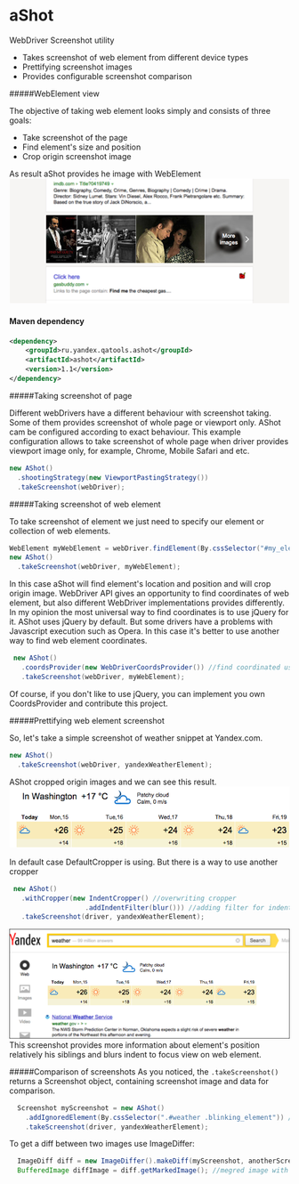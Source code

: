 aShot
=====

WebDriver Screenshot utility

* Takes screenshot of web element from different device types
* Prettifying screenshot images
* Provides configurable screenshot comparison

#####WebElement view

The objective of taking web element looks simply and consists of three goals:
* Take screenshot of the page
* Find element's size and position   
* Crop origin screenshot image

As result aShot provides he image with WebElement
![images snippet](/doc/img/images_intent_blur.png)

#### Maven dependency
```xml
<dependency>
    <groupId>ru.yandex.qatools.ashot</groupId>
    <artifactId>ashot</artifactId>
    <version>1.1</version>
</dependency>
``` 

#####Taking screenshot of page

Different webDrivers have a different behaviour with screenshot taking. Some of them provides screenshot of whole page or viewport only. AShot cam be configured according to exact behaviour. This example configuration allows to take screenshot of whole page when driver provides viewport image only, for example, Chrome, Mobile Safari and etc. 
```java
new AShot()
  .shootingStrategy(new ViewportPastingStrategy())
  .takeScreenshot(webDriver);
```

#####Taking screenshot of web element

To take screenshot of element we just need to specify our element or collection of web elements.
 ```java
 WebElement myWebElement = webDriver.findElement(By.cssSelector("#my_element"));
 new AShot()
   .takeScreenshot(webDriver, myWebElement);
 ```
 
 In this case aShot will find element's location and position and will crop origin image. WebDriver API gives an opportunity to find coordinates of web element, but also different WebDriver implementations provides differently. In my opinion the most universal way to find coordinates is to use jQuery for it. AShot uses jQuery by default. But some drivers have a problems with Javascript execution such as Opera. In this case it's better to use another way to find web element coordinates.
  ```java
   new AShot()
     .coordsProvider(new WebDriverCoordsProvider()) //find coordinated using WebDriver API
     .takeScreenshot(webDriver, myWebElement);
   ```
 Of course, if you don't like to use jQuery, you can implement you own CoordsProvider and contribute this project.
 
#####Prettifying web element screenshot

So, let's take a simple screenshot of weather snippet at Yandex.com.

 ```java
 new AShot()
   .takeScreenshot(webDriver, yandexWeatherElement);
 ```
 AShot cropped origin images and we can see this result.
 ![simple weather snippet](/doc/img/def_crop.png)
 
 In default case DefaultCropper is using. But there is a way to use another cropper
 
 ```java
  new AShot()
    .withCropper(new IndentCropper() //overwriting cropper
                    .addIndentFilter(blur())) //adding filter for indent
    .takeScreenshot(driver, yandexWeatherElement);
  ```
  
  ![indent blur weather snippet](/doc/img/weather_indent_blur.png)
  This screenshot provides more information about element's position relatively his siblings and blurs indent to focus view on web element.
  
#####Comparison of screenshots
As you noticed, the ```.takeScreenshot()``` returns a Screenshot object, containing screenshot image and data for comparison.

```java
  Screenshot myScreenshot = new AShot()
    .addIgnoredElement(By.cssSelector(".#weather .blinking_element")) //ignored element
    .takeScreenshot(driver, yandexWeatherElement);
```

To get a diff between two images use ImageDiffer:

```java
  ImageDiff diff = new ImageDiffer().makeDiff(myScreenshot, anotherScreenshot);
  BufferedImage diffImage = diff.getMarkedImage(); //megred image with marked diff areas
```
